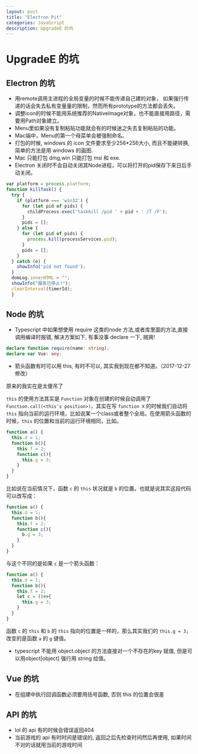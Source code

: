 ```yaml
---
layout: post
title: "Electron Pit"
categories: JavaScript
description: UpgradeE 的坑
---
```


# UpgradeE 的坑

## Electron 的坑

-   用remote调用主进程的全局变量的时候不能传递自己建的对象， 如果强行传递的话会失去私有变量量的限制，然而所有prototype的方法都会丢失。
-   调整icon的时候不能用系统推荐的NativeImage对象，也不能直接用路径，需要用Path对象建立。
-   Menu里如果没有复制粘贴功能就会有的时候迷之失去复制粘贴的功能。
-   Mac端中，Menu的第一个母菜单会被强制命名。
-   打包的时候, windows 的 icon 文件要求至少256\*256大小, 而且不能硬转换, 简单的方法是用 windows 的画图.
-   Mac 只能打包 dmg,win 只能打包 msi 和 exe.
-   Electron 关闭时不会自动关闭其Node进程，可以将打开的pid保存下来日后手动关闭。

```javascript
var platform = process.platform;
function killTask() {
  try {
    if (platform === 'win32') {
      for (let pid of pids) {
        childProcess.exec('taskkill /pid ' + pid + ' /T /F');
      }
      pids = [];
    } else {
      for (let pid of pids) {
        process.kill(processServices.pid);
      }
      pids = [];
    }
  } catch (e) {
    showInfo('pid not found');
  }
  domLog.innerHTML = "";
  showInfo("服务已停止!");
  clearInterval(timerId);
  }
```

## Node 的坑

-   Typescript 中如果想使用 require 这类的node 方法,或者库里面的方法,直接调用编译时报错, 解决方案如下, 有事没事 declare 一下, 贼爽!

```typescript
declare function require(name: string);
declare var Vue: any;
```

-   箭头函数有时可以用 this, 有时不可以, 其实我到现在都不知道。（2017-12-27 修改）

原来的我实在是太傻吊了

`this` 的使用方法其实是 `Function` 对象在创建的时候自动调用了 `Function.call(<this's position>)`，其实在写 `function X` 的时候我们自动将 `this` 指向当前的运行环境，比如说某一个class或者整个全局。在使用箭头函数的时候，`this` 的位置和当前的运行环境相同，比如。

```js
function a() {
  this.d = 1;
  function b(){
    this.f = 2;
    function c(){
      this.g = 3;
    }
  }
}
```

比如说在当前情况下，函数 `c` 的 `this` 状况就是 `b` 的位置。也就是说其实这段代码可以改写成：

```js
function a() {
  this.d = 1;
  function b(){
    this.f = 2;
    function c(){
      b.g = 3;
    }
  }
}
```

与这个不同的是如果 `c` 是一个箭头函数：

```js
function a() {
  this.d = 1;
  function b(){
    this.f = 2;
    let c = ()=>{
      this.g = 3;
    }
  }
}
```

函数 `c` 的 `this` 和 `b` 的 `this` 指向的位置是一样的，那么其实我们的 `this.g = 3;` 改变的是函数 `a` 的 `g` 键值。

-   typescript 不能用 object.object 的方法直接对一个不存在的key 赋值, 但是可以用object[object] 强行用 string 给值。

## Vue 的坑

-   在组建中执行回调函数必须要用括号函数, 否则 this 的位置会很差

## API 的坑

-   lol 的 api 有的时候会错误返回404
-   当前游戏的 api 有时时间是错误的, 返回之后先检查时间然后再使用, 如果时间不对的话就用当前的游戏时间
